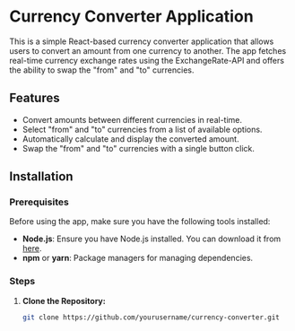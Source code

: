 # Currency Converter Application

This is a simple React-based currency converter application that allows users to convert an amount from one currency to another. The app fetches real-time currency exchange rates using the ExchangeRate-API and offers the ability to swap the "from" and "to" currencies.

## Features

- Convert amounts between different currencies in real-time.
- Select "from" and "to" currencies from a list of available options.
- Automatically calculate and display the converted amount.
- Swap the "from" and "to" currencies with a single button click.

## Installation

### Prerequisites

Before using the app, make sure you have the following tools installed:

- **Node.js**: Ensure you have Node.js installed. You can download it from [here](https://nodejs.org/).
- **npm** or **yarn**: Package managers for managing dependencies.

### Steps

1. **Clone the Repository:**

   ```bash
   git clone https://github.com/yourusername/currency-converter.git
   ```
